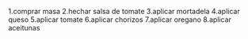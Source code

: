 1.comprar masa
2.hechar salsa de tomate
3.aplicar mortadela
4.aplicar queso
5.aplicar tomate
6.aplicar chorizos 
7.aplicar oregano
8.aplicar aceitunas
